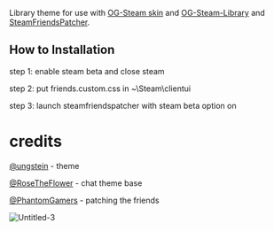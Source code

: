 Library theme for use with [OG-Steam skin](https://github.com/ungstein/OG-Steam) and
[OG-Steam-Library](https://github.com/ungstein/OG-Steam) and [SteamFriendsPatcher](https://github.com/PhantomGamers/SteamFriendsPatcher).

## How to Installation

step 1: enable steam beta and close steam

step 2: put friends.custom.css in ~\Steam\clientui

step 3: launch steamfriendspatcher with steam beta option on


# credits

[@ungstein](github.com/ungstein) - theme 

[@RoseTheFlower](https://github.com/RoseTheFlower) - chat theme base

[@PhantomGamers](github.com/PhantomGamers) - patching the friends 


![Untitled-3](https://user-images.githubusercontent.com/49638699/114303311-23d87800-9ad6-11eb-87aa-527bc76e6b48.png)

